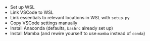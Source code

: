 - Set up WSL
- Link VSCode to WSL
- Link essentials to relevant locations in WSL with `setup.py`
- Copy VSCode settings manually
- Install Anaconda (defaults, `bashrc` already set up)
- Install Mamba (and rewire yourself to use `mamba` instead of `conda`)
